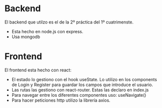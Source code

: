 # Backend

El backend que utilzo es el de la 2º práctica del 1º cuatrimenste. 
- Esta hecho en node.js con express. 
- Usa mongodb

# Frontend

El frontend esta hecho con react:
- El estado lo gestiono con el hook useState. Lo utilizo en los components de Login y Register para guardar los campos que introduce el usuario.
- Las rutas las gestiono con react-router. Estas las declaro en index.js
- Para navegar entre los diferentes componentes uso: useNavigate()
- Para hacer peticiones http utilizo la librería axios.
